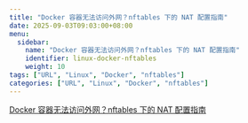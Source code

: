 ```yaml
---
title: "Docker 容器无法访问外网？nftables 下的 NAT 配置指南"
date: 2025-09-03T09:03:00+08:00
menu:
  sidebar:
    name: "Docker 容器无法访问外网？nftables 下的 NAT 配置指南"
    identifier: linux-docker-nftables
    weight: 10
tags: ["URL", "Linux", "Docker", "nftables"]
categories: ["URL", "Linux", "Docker", "nftables"]
---
```


[Docker 容器无法访问外网？nftables 下的 NAT 配置指南](https://blog.ibytebox.com/archives/docker-rong-qi-wu-fa-fang-wen-wai-wang-nftables-xia-de-nat-pei-zhi-zhi-nan)
